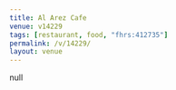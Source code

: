 ```yaml
---
title: Al Arez Cafe
venue: v14229
tags: [restaurant, food, "fhrs:412735"]
permalink: /v/14229/
layout: venue
---
```

null
